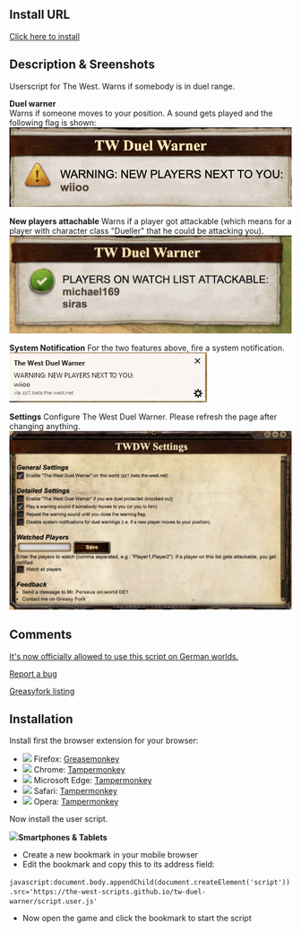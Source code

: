 ## Install URL

[Click here to install](https://the-west-scripts.github.io/tw-duel-warner/script.user.js)

## Description & Sreenshots

Userscript for The West. Warns if somebody is in duel range.

**Duel warner**  
Warns if someone moves to your position. A sound gets played and the following flag is shown:
![](img/warn-flag.png)

**New players attachable**
Warns if a player got attackable (which means for a player with character class "Dueller" that he could be attacking you).
![](img/players-attackable.jpg)

**System Notification**
For the two features above, fire a system notification.
![](img/system-notification.png)

**Settings**
Configure The West Duel Warner. Please refresh the page after changing anything.
![](img/settings.png)

## Comments

[It's now officially allowed to use this script on German worlds.](https://forum.the-west.de/index.php?threads/aktuelle-%C3%9Cbersicht-aller-skripte-2020.75033/)

[Report a bug](https://github.com/The-West-Scripts/tw-duel-warner/issues/new)

[Greasyfork listing](https://greasyfork.org/en/scripts/40902-the-west-duel-warner)

## Installation

Install first the browser extension for your browser:

-   ![](https://imgur.com/UTxgUkJ.jpg) Firefox: [Greasemonkey](https://addons.mozilla.org/firefox/addon/greasemonkey/)
-   ![](https://imgur.com/KSoOXLJ.png) Chrome: [Tampermonkey](https://chrome.google.com/webstore/detail/tampermonkey/dhdgffkkebhmkfjojejmpbldmpobfkfo/)
-   ![](https://imgur.com/QbACShJ.png) Microsoft Edge: [Tampermonkey](https://www.microsoft.com/store/p/tampermonkey/9nblggh5162s/)
-   ![](https://imgur.com/S6GHleD.png) Safari: [Tampermonkey](https://safari.tampermonkey.net/tampermonkey.safariextz)
-   ![](https://imgur.com/sDowwI7.jpg) Opera: [Tampermonkey](https://addons.opera.com/extensions/details/tampermonkey-beta/)

Now install the user script.

![](https://imgur.com/lvfODGq.jpg)**Smartphones & Tablets**

-   Create a new bookmark in your mobile browser
-   Edit the bookmark and copy this to its address field:

`javascript:document.body.appendChild(document.createElement('script')).src='https://the-west-scripts.github.io/tw-duel-warner/script.user.js'`

-   Now open the game and click the bookmark to start the script
